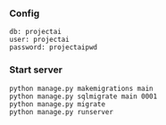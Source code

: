 
### Config
```
db: projectai
user: projectai
password: projectaipwd
```

### Start server
```
python manage.py makemigrations main
python manage.py sqlmigrate main 0001
python manage.py migrate
python manage.py runserver
```